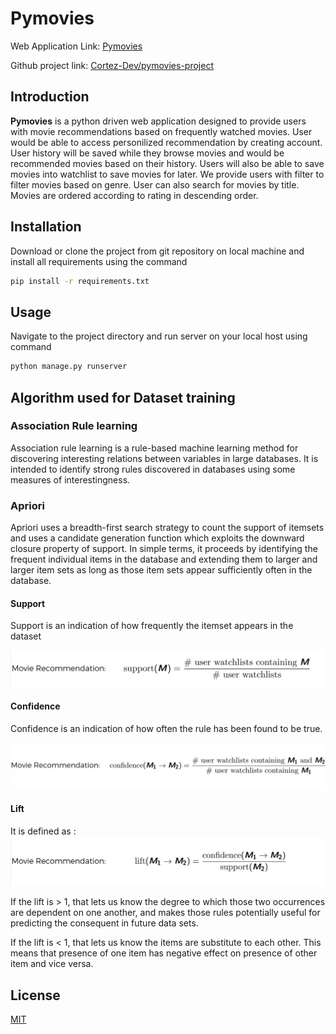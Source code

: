 # Pymovies

Web Application Link: [Pymovies](https://pymovies-project.herokuapp.com/)

Github project link: [Cortez-Dev/pymovies-project](https://github.com/Cortez-Dev/pymovies-project.git)

## Introduction

__Pymovies__ is a python driven web application designed to provide users with movie recommendations based on frequently watched movies. User would be able to access personilized recommendation by creating account. User history will be saved while they browse movies and would be recommended movies based on their history. Users will also be able to save movies into watchlist to save movies for later. We provide users with filter to filter movies based on genre. User can also search for movies by title. Movies are ordered according to rating in descending order.

## Installation

Download or clone the project from git repository on local machine and install all requirements using the command

```bash
pip install -r requirements.txt
```

## Usage

Navigate to the project directory and run server on your local host using command

```bash
python manage.py runserver
```

## Algorithm used for Dataset training

### Association Rule learning <p>
Association rule learning is a rule-based machine learning method for discovering interesting relations
between variables in large databases. It is intended to identify strong rules discovered in databases using
some measures of interestingness.</p>

### Apriori 
<p>
Apriori uses a breadth-first search strategy to count the support of itemsets and 
uses a candidate generation function which exploits the downward closure property of support.  
In simple terms, it proceeds by identifying the frequent individual items in 
the database and extending them to larger and larger item sets as long as those item sets appear sufficiently often in the database.</p>

#### Support <p>
Support is an indication of how frequently the itemset appears in the dataset</p>
![](/resources/support.png)

#### Confidence <p>
Confidence is an indication of how often the rule has been found to be true.</p>
![](/resources/confidence.png)

#### Lift <p>
It is defined as :
![](/resources/lift.png) </p>

If the lift is > 1, that lets us know the degree to which those two occurrences are dependent on one another, and makes those rules potentially useful for predicting the consequent in future data sets.

If the lift is < 1, that lets us know the items are substitute to each other. This means that presence of one item has negative effect on presence of other item and vice versa.

## License
[MIT](https://choosealicense.com/licenses/mit/)